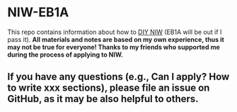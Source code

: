 # NIW-EB1A
This repo contains information about how to [DIY NIW](https://github.com/DongChen06/NIW-EB1A/blob/main/NIW.md) (EB1A will be out if I pass it). **All materials and notes are based on my own experience, thus it may not be true for everyone! Thanks to my friends who supported me during the process of applying to NIW.**

## If you have any questions (e.g., Can I apply? How to write xxx sections), please file an issue on GitHub, as it may be also helpful to others. 
